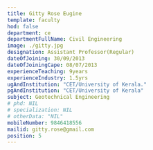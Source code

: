 ```yaml
---
title: Gitty Rose Eugine
template: faculty
hod: false
department: ce
departmentFullName: Civil Engineering
image: ./gitty.jpg
designation: Assistant Professor(Regular)
dateOfJoining: 30/09/2013
dateOfJoiningCape: 08/07/2013
experienceTeaching: 9years
experienceIndustry: 1.5yrs
ugAndInstitution: "CET/University of Kerala."
pgAndInstitution: "CET/University of Kerala"
subject: Geotechnical Engineering
# phd: NIL
# specialization: NIL
# otherData: "NIL"
mobileNumber: 9846418556
mailid: gitty.rose@gmail.com
position: 5
---
```

